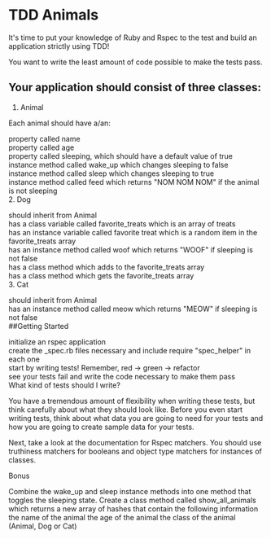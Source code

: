 # TDD Animals
It's time to put your knowledge of Ruby and Rspec to the test and build an application strictly using TDD!

You want to write the least amount of code possible to make the tests pass.

## Your application should consist of three classes:

1. Animal

Each animal should have a/an:

property called name  
property called age  
property called sleeping, which should have a default value of true  
instance method called wake_up which changes sleeping to false  
instance method called sleep which changes sleeping to true  
instance method called feed which returns "NOM NOM NOM" if the animal is not sleeping  
2. Dog

should inherit from Animal  
has a class variable called favorite_treats which is an array of treats  
has an instance variable called favorite treat which is a random item in the favorite_treats array  
has an instance method called woof which returns "WOOF" if sleeping is not false  
has a class method which adds to the favorite_treats array  
has a class method which gets the favorite_treats array  
3. Cat

should inherit from Animal  
has an instance method called meow which returns "MEOW" if sleeping is not false  
##Getting Started

initialize an rspec application  
create the _spec.rb files necessary and include require "spec_helper" in each one  
start by writing tests! Remember, red -> green -> refactor  
see your tests fail and write the code necessary to make them pass   
What kind of tests should I write?

You have a tremendous amount of flexibility when writing these tests, but think carefully about what they should look like. Before you even start writing tests, think about what data you are going to need for your tests and how you are going to create sample data for your tests.

Next, take a look at the documentation for Rspec matchers. You should use truthiness matchers for booleans and object type matchers for instances of classes.

Bonus

Combine the wake_up and sleep instance methods into one method that toggles the sleeping state.
Create a class method called show_all_animals which returns a new array of hashes that contain the following information
the name of the animal
the age of the animal
the class of the animal (Animal, Dog or Cat)